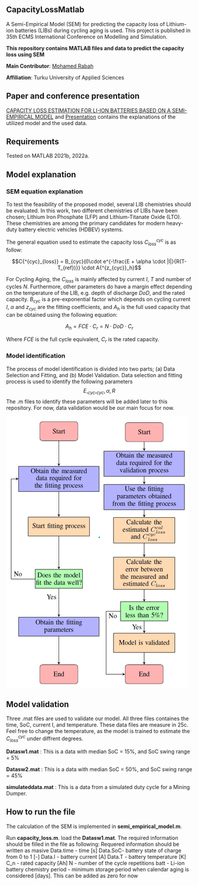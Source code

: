 ## CapacityLossMatlab
A Semi-Empirical Model (SEM) for predicting the capacity loss of Lithium-ion batteries (LIBs) during cycling aging is used. This project is published in 35th ECMS International Conference on Modelling and Simulation.

**This repository contains MATLAB files and data to predict the capacity loss using SEM**

**Main Contributor**: [Mohamed Rabah](https://scholar.google.com/citations?user=3o2gS80AAAAJ&hl=en)

**Affiliation**: Turku University of Applied Sciences

## Paper and conference presentation
[CAPACITY LOSS ESTIMATION FOR LI-ION BATTERIES BASED ON A SEMI-EMPIRICAL MODEL](https://drive.google.com/file/d/1_XF3AHhH7OotMk2cxfh0bj4TYo9XtvD7/view?usp=share_link) and [Presentation](https://drive.google.com/file/d/1Nuwq555htsr8aBe7mBM1xWdjWc5LwC5w/view?usp=share_link) contains the explanations of the utilized model and the used data. 

## Requirements
Tested on MATLAB 2021b, 2022a.

## Model explanation
### SEM equation explanation
To test the feasibility of the proposed model, several LIB chemistries should be evaluated. In this work, two different chemistries of LIBs have been chosen; Lithium Iron Phosphate (LFP) and Lithium-Titanate Oxide (LTO). These chemistries are among the primary candidates for modern heavy-duty battery electric vehicles (HDBEV) systems.

The general equation used to estimate the  capacity loss $C{^{cyc}_{loss}}$ is as follow: 

$$C{^{cyc}_{loss}} = B_{cyc}(I)\cdot e^{-\frac{E + \alpha \cdot |I|}{R(T-T_{ref})}} \cdot A{^{z_{cyc}}_h}$$

For Cycling  Aging, the $C_{loss}$ is mainly affected by current $I$, $T$ and number of cycles $N$. Furthermore, other parameters do have a margin effect depending on the temperature of the LIB, e.g. depth of discharge $DoD$, and the rated capacity. $B_{cyc}$ is a pre-exponential factor which depends on cycling current $I$, $\alpha$ and $z_{cyc}$ are the fitting coefficients, and $A_h$ is the full used capacity that can be obtained using the following equation:

$$A_h = FCE \cdot C_r = N \cdot DoD \cdot C_r$$

Where $FCE$ is the full cycle equivalent, $C_r$ is the rated capacity.

### Model identification
The process of model identification is divided into two parts; (a) Data Selection and Fitting, and (b) Model Validation. Data selection and fitting process is used to identify the following parameters $$E, _{cyc}, _{cyc}, \alpha, R$$ The .m files to identify these parameters will be added later to this repository. For now, data validation would be our main focus for now. 

![flowchart](flowchart.png)

## Model validation
Three .mat files are used to validate our model. All three files containes the time, SoC, current I, and temperature. These data files are measure in 25c. Feel free to change the temperature, as the model is trained to estimate the $C{^{cyc}_{loss}}$ under diffrent degrees.

**Datasw1.mat** : This is a data with median SoC = 15%, and SoC swing range = 5%

**Datasw2.mat** : This is a data with median SoC = 50%, and SoC swing range = 45%

**simulateddata.mat** : This is a data from a simulated duty cycle for a Mining Dumper.

## How to run the file
The calculation of the SEM is implemented in **semi_empirical_model.m**. 

Run **capacity_loss.m**. load the **Datasw1.mat**. The required information should be filled in the file as following:
Requered information should be written as masive 
     Data.time - time [s]
     Data.SoC- battery state of charge from 0 to 1 [-]
     Data.I - battery current [A]
     Data.T - battery temperature [K]
     C_n - rated capacity [Ah]
     N - number of the cycle repetitions 
     batt - Li-ion battery chemistry 
     period - minimum storage period when calendar aging is considered [days]. This can be added as zero for now
     


